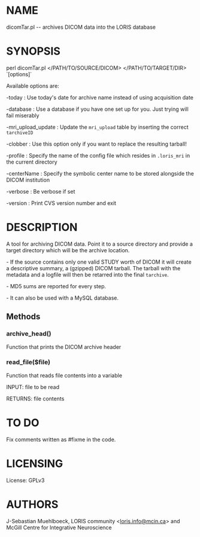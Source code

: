 # NAME

dicomTar.pl -- archives DICOM data into the LORIS database

# SYNOPSIS

perl dicomTar.pl &lt;/PATH/TO/SOURCE/DICOM> &lt;/PATH/TO/TARGET/DIR> \`\[options\]\`

Available options are:

\-today                  : Use today's date for archive name instead of using
                          acquisition date

\-database               : Use a database if you have one set up for you.
                          Just trying will fail miserably

\-mri\_upload\_update      : Update the `mri_upload` table by inserting the
                          correct `tarchiveID`

\-clobber                : Use this option only if you want to replace the
                          resulting tarball!

\-profile                : Specify the name of the config file which resides in
                          `.loris_mri` in the current directory

\-centerName             : Specify the symbolic center name to be stored
                          alongside the DICOM institution

\-verbose                : Be verbose if set

\-version                : Print CVS version number and exit

# DESCRIPTION

A tool for archiving DICOM data. Point it to a source directory and provide a
target directory which will be the archive location.

\- If the source contains only one valid STUDY worth of DICOM it will create a
  descriptive summary, a (gzipped) DICOM tarball. The tarball with the metadata
  and a logfile will then be retarred into the final `tarchive`.

\- MD5 sums are reported for every step.

\- It can also be used with a MySQL database.

## Methods

### archive\_head()

Function that prints the DICOM archive header

### read\_file($file)

Function that reads file contents into a variable

INPUT: file to be read

RETURNS: file contents

# TO DO

Fix comments written as #fixme in the code.

# LICENSING

License: GPLv3

# AUTHORS

J-Sebastian Muehlboeck,
LORIS community &lt;loris.info@mcin.ca> and McGill Centre for Integrative
Neuroscience
